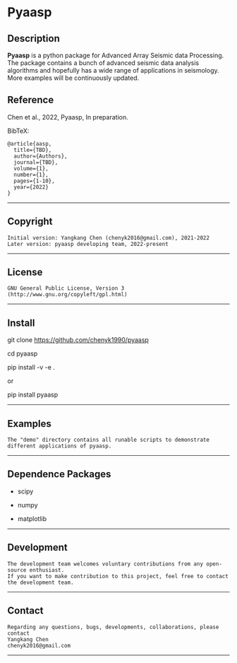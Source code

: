 **Pyaasp**
======

## Description

**Pyaasp** is a python package for Advanced Array Seismic data Processing. The package contains a bunch of advanced seismic data analysis algorithms and hopefully has a wide range of applications in seismology. More examples will be continuously updated. 

## Reference
Chen et al., 2022, Pyaasp, In preparation. 

BibTeX:

	@article{aasp,
	  title={TBD},
	  author={Authors},
	  journal={TBD},
	  volume={1},
	  number={1},
	  pages={1-10},
	  year={2022}
	}

-----------
## Copyright
    Initial version: Yangkang Chen (chenyk2016@gmail.com), 2021-2022
	Later version: pyaasp developing team, 2022-present
-----------

## License
    GNU General Public License, Version 3
    (http://www.gnu.org/copyleft/gpl.html)   

-----------

## Install

git clone https://github.com/chenyk1990/pyaasp

cd pyaasp

pip install -v -e .

or

pip install pyaasp

-----------
## Examples
    The "demo" directory contains all runable scripts to demonstrate different applications of pyaasp. 

-----------
## Dependence Packages
* scipy 

* numpy 

* matplotlib

-----------
## Development
    The development team welcomes voluntary contributions from any open-source enthusiast. 
    If you want to make contribution to this project, feel free to contact the development team. 

-----------
## Contact
    Regarding any questions, bugs, developments, collaborations, please contact  
    Yangkang Chen
    chenyk2016@gmail.com

-----------


